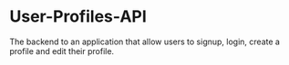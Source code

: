 # User-Profiles-API
The backend to an application that allow users to signup, login, create a profile and edit their profile.
